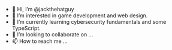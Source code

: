 - 👋 Hi, I’m @jackthehatguy
- 👀 I’m interested in game development and web design.
- 🌱 I’m currently learning cybersecurity fundamentals and some TypeScript.
- 💞️ I’m looking to collaborate on ...
- 📫 How to reach me ...

<!---
jackthehatguy/jackthehatguy is a ✨ special ✨ repository because its `README.md` (this file) appears on your GitHub profile.
You can click the Preview link to take a look at your changes.
--->
